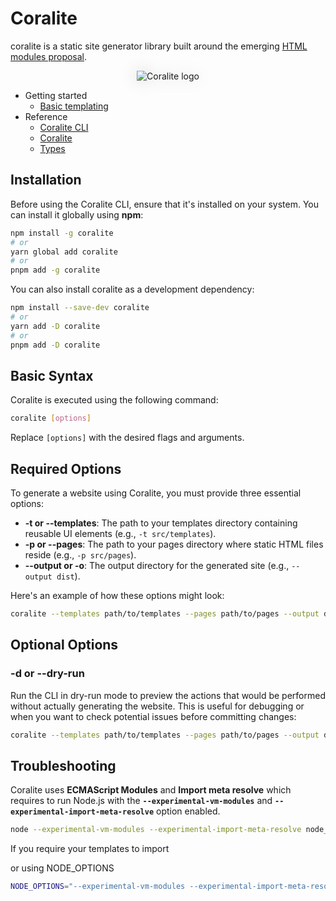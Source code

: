 # Coralite

coralite is a static site generator library built around the emerging [HTML modules proposal](https://github.com/WICG/webcomponents/blob/gh-pages/proposals/html-modules-explainer.md).

<p style="text-align:center;">
  <img src="https://codeberg.org/tjdavid/coralite/media/branch/main/docs/images/logo.png" alt="Coralite logo" style="max-width: 100%; width: auto;filter: drop-shadow(rgba(0,0,0,0.2) 0px 0px 0.75rem)">
</p>

- Getting started
  - [Basic templating](./docs/basic-templating.md)
- Reference
  - [Coralite CLI](./docs/coralite-cli.md)
  - [Coralite](./docs/coralite.md)
  - [Types](./docs/types.md)

## Installation

Before using the Coralite CLI, ensure that it's installed on your system. You can install it globally using **npm**:

```bash
npm install -g coralite
# or
yarn global add coralite
# or
pnpm add -g coralite
```

You can also install coralite as a development dependency:

```bash
npm install --save-dev coralite
# or
yarn add -D coralite
# or
pnpm add -D coralite
```

## Basic Syntax

Coralite is executed using the following command:

```bash
coralite [options]
```

Replace `[options]` with the desired flags and arguments.

## Required Options

To generate a website using Coralite, you must provide three essential options:

- **-t or --templates**: The path to your templates directory containing reusable UI elements (e.g., `-t src/templates`).
- **-p or --pages**: The path to your pages directory where static HTML files reside (e.g., `-p src/pages`).
- **--output or -o**: The output directory for the generated site (e.g., `--output dist`).

Here's an example of how these options might look:

```bash
coralite --templates path/to/templates --pages path/to/pages --output dist
```

## Optional Options

### -d or --dry-run

Run the CLI in dry-run mode to preview the actions that would be performed without actually generating the website. This is useful for debugging or when you want to check potential issues before committing changes:

```bash
coralite --templates path/to/templates --pages path/to/pages --output dist --dry-run
```

## Troubleshooting


Coralite uses **ECMAScript Modules** and **Import meta resolve** which requires to run Node.js with the **`--experimental-vm-modules`** and **`--experimental-import-meta-resolve`** option enabled.

```bash
node --experimental-vm-modules --experimental-import-meta-resolve node_modules/coralite/bin/coralite.js [options]
```

If you require your templates to import 

or using NODE_OPTIONS

```bash
NODE_OPTIONS="--experimental-vm-modules --experimental-import-meta-resolve" coralite [options]
```